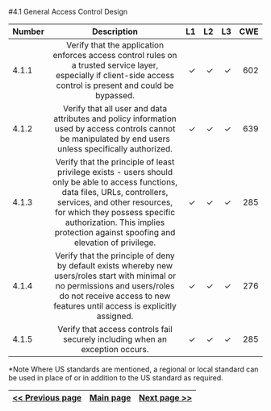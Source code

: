 #4.1 General Access Control Design


| Number       | Description     | L1    		| L2         | L3 		   | CWE		|
| :------------- | :----------: | -----------: | -----------:|-----------:| -----------:|
| 4.1.1 | Verify that the application enforces access control rules on a trusted service layer, especially if client-side access control is present and could be bypassed.  | ✓	 | ✓   | ✓   | 602 |
| 4.1.2 | Verify that all user and data attributes and policy information used by access controls cannot be manipulated by end users unless specifically authorized. | ✓  | ✓   | ✓   |639 |
| 4.1.3 | Verify that the principle of least privilege exists - users should only be able to access functions, data files, URLs, controllers, services, and other resources, for which they possess specific authorization. This implies protection against spoofing and elevation of privilege. | ✓ 	 | ✓   | ✓   | 285 |
| 4.1.4 | Verify that the principle of deny by default exists whereby new users/roles start with minimal or no permissions and users/roles do not receive access to new features until access is explicitly assigned. | ✓	 | ✓   | ✓   | 276|
| 4.1.5 | Verify that access controls fail securely including when an exception occurs. | ✓	 | ✓   | ✓   |285 |

*Note
Where US standards are mentioned, a regional or local standard can be used in place of or in addition to the US standard as required.

[<< Previous page](1.%20Identify%20teams.md) | [Main page](../README.md) | [Next page >>](3.%20Nominate%20Champions.md)
| --- | --- | --- |

